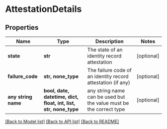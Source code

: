 # AttestationDetails


## Properties
Name | Type | Description | Notes
------------ | ------------- | ------------- | -------------
**state** | **str** | The state of an identity record attestation | [optional] 
**failure_code** | **str, none_type** | The failure code of an identity record attestation (if any) | [optional] 
**any string name** | **bool, date, datetime, dict, float, int, list, str, none_type** | any string name can be used but the value must be the correct type | [optional]

[[Back to Model list]](../README.md#documentation-for-models) [[Back to API list]](../README.md#documentation-for-api-endpoints) [[Back to README]](../README.md)


